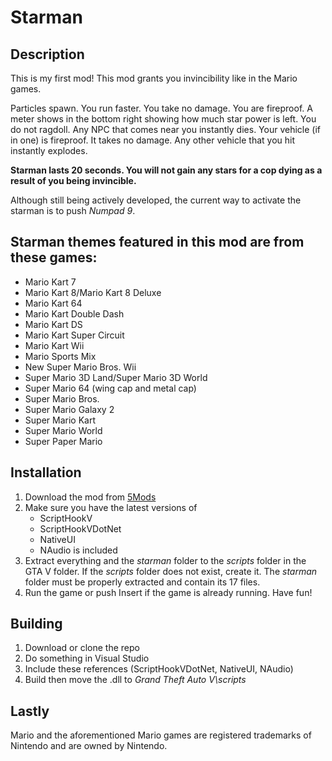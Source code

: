 # Starman

## Description
This is my first mod! This mod grants you invincibility like in the Mario games.

Particles spawn. You run faster. You take no damage. You are fireproof. A meter shows in the bottom right showing how much star power is left. You do not ragdoll. Any NPC that comes near you instantly dies. Your vehicle (if in one) is fireproof. It takes no damage. Any other vehicle that you hit instantly explodes.

**Starman lasts 20 seconds. You will not gain any stars for a cop dying as a result of you being invincible.**

Although still being actively developed, the current way to activate the starman is to push *Numpad 9*.

## Starman themes featured in this mod are from these games:
*   Mario Kart 7
*   Mario Kart 8/Mario Kart 8 Deluxe
*   Mario Kart 64
*   Mario Kart Double Dash
*   Mario Kart DS
*   Mario Kart Super Circuit
*   Mario Kart Wii
*   Mario Sports Mix
*   New Super Mario Bros. Wii
*   Super Mario 3D Land/Super Mario 3D World
*   Super Mario 64 (wing cap and metal cap)
*   Super Mario Bros.
*   Super Mario Galaxy 2
*   Super Mario Kart
*   Super Mario World
*   Super Paper Mario

## Installation
1.  Download the mod from [5Mods](https://www.gta5-mods.com/scripts/starman-invincibility)
2.  Make sure you have the latest versions of
    *   ScriptHookV
    *   ScriptHookVDotNet
    *   NativeUI
    *   NAudio is included
3.  Extract everything and the *starman* folder to the *scripts* folder in the GTA V folder. If the *scripts* folder does not exist, create it. The *starman* folder must be properly extracted and contain its 17 files.
4.  Run the game or push Insert if the game is already running. Have fun!

## Building
1. Download or clone the repo
2. Do something in Visual Studio
3. Include these references (ScriptHookVDotNet, NativeUI, NAudio)
4. Build then move the .dll to *Grand Theft Auto V\scripts*

## Lastly
Mario and the aforementioned Mario games are registered trademarks of Nintendo and are owned by Nintendo.
